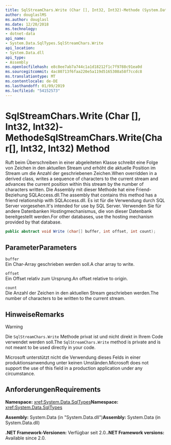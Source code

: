```yaml
---
title: SqlStreamChars.Write (Char [], Int32, Int32)-Methode (System.Data.SqlTypes)
author: douglaslMS
ms.author: douglasl
ms.date: 12/20/2018
ms.technology:
- dotnet-data
api_name:
- System.Data.SqlTypes.SqlStreamChars.Write
api_location:
- System.Data.dll
api_type:
- Assembly
ms.openlocfilehash: e8c8ee7ab7a744c1a1d18212f1c7f9788c91ea0d
ms.sourcegitcommit: 4ac80713f6faa220e5a119d5165308a58f7ccdc8
ms.translationtype: MT
ms.contentlocale: de-DE
ms.lasthandoff: 01/09/2019
ms.locfileid: "54152573"
---
```

# <a name="sqlstreamcharswritechar-int32-int32-method"></a><span data-ttu-id="546db-102">SqlStreamChars.Write (Char [], Int32, Int32)-Methode</span><span class="sxs-lookup"><span data-stu-id="546db-102">SqlStreamChars.Write(Char[], Int32, Int32) Method</span></span>

<span data-ttu-id="546db-103">Ruft beim Überschreiben in einer abgeleiteten Klasse schreibt eine Folge von Zeichen in den aktuellen Stream und erhöht die aktuelle Position im Stream um die Anzahl der geschriebenen Zeichen.</span><span class="sxs-lookup"><span data-stu-id="546db-103">When overridden in a derived class, writes a sequence of characters to the current stream and advances the current position within this stream by the number of characters written.</span></span> <span data-ttu-id="546db-104">Die Assembly mit dieser Methode hat eine Friend-Beziehung SQLAccess.dll.</span><span class="sxs-lookup"><span data-stu-id="546db-104">The assembly that contains this method has a friend relationship with SQLAccess.dll.</span></span> <span data-ttu-id="546db-105">Es ist für die Verwendung durch SQL Server vorgesehen.</span><span class="sxs-lookup"><span data-stu-id="546db-105">It's intended for use by SQL Server.</span></span> <span data-ttu-id="546db-106">Verwenden Sie für andere Datenbanken Hostingmechanismus, die von dieser Datenbank bereitgestellt werden.</span><span class="sxs-lookup"><span data-stu-id="546db-106">For other databases, use the hosting mechanism provided by that database.</span></span>

```csharp
public abstract void Write (char[] buffer, int offset, int count);
```

## <a name="parameters"></a><span data-ttu-id="546db-107">Parameter</span><span class="sxs-lookup"><span data-stu-id="546db-107">Parameters</span></span>

`buffer`  
<span data-ttu-id="546db-108">Ein Char-Array geschrieben werden soll.</span><span class="sxs-lookup"><span data-stu-id="546db-108">A char array to write.</span></span>

`offset`  
<span data-ttu-id="546db-109">Ein Offset relativ zum Ursprung.</span><span class="sxs-lookup"><span data-stu-id="546db-109">An offset relative to origin.</span></span>

`count`  
<span data-ttu-id="546db-110">Die Anzahl der Zeichen in den aktuellen Stream geschrieben werden.</span><span class="sxs-lookup"><span data-stu-id="546db-110">The number of characters to be written to the current stream.</span></span>

## <a name="remarks"></a><span data-ttu-id="546db-111">Hinweise</span><span class="sxs-lookup"><span data-stu-id="546db-111">Remarks</span></span>

> [!WARNING]
> <span data-ttu-id="546db-112">Die `SqlStreamChars.Write` Methode privat ist und nicht direkt in Ihrem Code verwendet werden soll.</span><span class="sxs-lookup"><span data-stu-id="546db-112">The `SqlStreamChars.Write` method is private and is not meant to be used directly in your code.</span></span>
>
> <span data-ttu-id="546db-113">Microsoft unterstützt nicht die Verwendung dieses Felds in einer produktionsanwendung unter keinen Umständen.</span><span class="sxs-lookup"><span data-stu-id="546db-113">Microsoft does not support the use of this field in a production application under any circumstance.</span></span>

## <a name="requirements"></a><span data-ttu-id="546db-114">Anforderungen</span><span class="sxs-lookup"><span data-stu-id="546db-114">Requirements</span></span>

<span data-ttu-id="546db-115">**Namespace:** <xref:System.Data.SqlTypes></span><span class="sxs-lookup"><span data-stu-id="546db-115">**Namespace:** <xref:System.Data.SqlTypes></span></span>

<span data-ttu-id="546db-116">**Assembly:** System.Data (in "System.Data.dll")</span><span class="sxs-lookup"><span data-stu-id="546db-116">**Assembly:** System.Data (in System.Data.dll)</span></span>

<span data-ttu-id="546db-117">**.NET Framework-Versionen:** Verfügbar seit 2.0.</span><span class="sxs-lookup"><span data-stu-id="546db-117">**.NET Framework versions:** Available since 2.0.</span></span>
